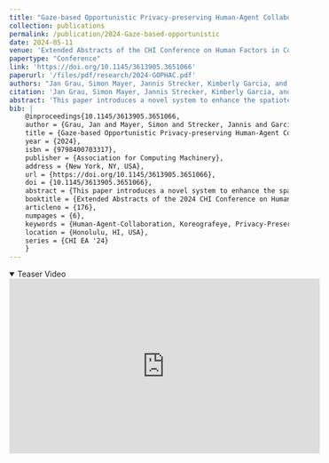 ```yaml
---
title: "Gaze-based Opportunistic Privacy-preserving Human-Agent Collaboration"
collection: publications
permalink: /publication/2024-Gaze-based-opportunistic
date: 2024-05-11
venue: 'Extended Abstracts of the CHI Conference on Human Factors in Computing Systems (CHI EA ’24)'
papertype: "Conference"
link: 'https://doi.org/10.1145/3613905.3651066' 
paperurl: '/files/pdf/research/2024-GOPHAC.pdf'
authors: "Jan Grau, Simon Mayer, Jannis Strecker, Kimberly Garcia, and Kenan Bektaş"
citation: 'Jan Grau, Simon Mayer, Jannis Strecker, Kimberly Garcia, and Kenan Bektaş. 2024. Gaze-based Opportunistic Privacy-preserving Human-Agent Collaboration. In Extended Abstracts of the CHI Conference on Human Factors in Computing Systems (CHI EA ’24), May 11–16, 2024, Honolulu, HI, USA. ACM, New York, NY, USA, 7 pages. https://doi.org/10.1145/3613905.3651066'
abstract: 'This paper introduces a novel system to enhance the spatiotemporal alignment of human abilities in agent-based workflows. This optimization is realized through the application of Linked Data and Semantic Web technologies and the system makes use of gaze data and contextual information. The showcased prototype demonstrates the feasibility of implementing such a system, where we specifically emphasize the system’s ability to constrain the dissemination of privacy-relevant information.'
bib: | 
    @inproceedings{10.1145/3613905.3651066,
    author = {Grau, Jan and Mayer, Simon and Strecker, Jannis and Garcia, Kimberly and Bektas, Kenan},
    title = {Gaze-based Opportunistic Privacy-preserving Human-Agent Collaboration},
    year = {2024},
    isbn = {9798400703317},
    publisher = {Association for Computing Machinery},
    address = {New York, NY, USA},
    url = {https://doi.org/10.1145/3613905.3651066},
    doi = {10.1145/3613905.3651066},
    abstract = {This paper introduces a novel system to enhance the spatiotemporal alignment of human abilities in agent-based workflows. This optimization is realized through the application of Linked Data and Semantic Web technologies and the system makes use of gaze data and contextual information. The showcased prototype demonstrates the feasibility of implementing such a system, where we specifically emphasize the system’s ability to constrain the dissemination of privacy-relevant information.},
    booktitle = {Extended Abstracts of the 2024 CHI Conference on Human Factors in Computing Systems},
    articleno = {176},
    numpages = {6},
    keywords = {Human-Agent-Collaboration, Koreografeye, Privacy-Preserving, Solid},
    location = {Honolulu, HI, USA},
    series = {CHI EA '24}
    }
---
```

<details open><summary><i class="fa fa-fw fa-film fa-info-color" aria-hidden="true"></i> Teaser Video</summary>
<div class="video-container">
<iframe width="560" height="315" src="https://www.youtube-nocookie.com/embed/e_pOBKq3kQQ?si=5ncApneytvw7cJDy" title="YouTube video player" frameborder="0" allow="accelerometer; autoplay; clipboard-write; encrypted-media; gyroscope; picture-in-picture; web-share" referrerpolicy="strict-origin-when-cross-origin" allowfullscreen></iframe>
</div>
 </details>
 
